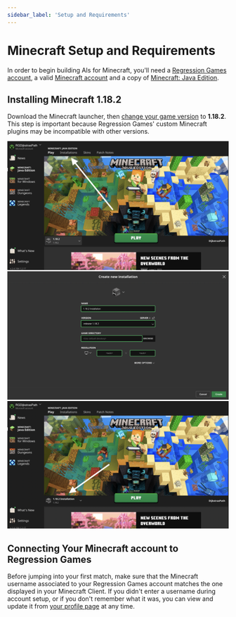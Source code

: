 ```yaml
---
sidebar_label: 'Setup and Requirements'
---
```


# Minecraft Setup and Requirements

In order to begin building AIs for Minecraft, you'll need a [Regression Games account](https://play.regression.gg),
a valid [Minecraft account](https://www.minecraft.net/en-us/login) and a copy of [Minecraft: Java Edition](https://www.minecraft.net/en-us/store/minecraft-java-bedrock-edition-pc).

## Installing Minecraft 1.18.2

Download the Minecraft launcher, then [change your game version](https://help.minecraft.net/hc/en-us/articles/360034754852-Change-Game-Version-for-Minecraft-Java-Edition) to **1.18.2**.
This step is important because Regression Games' custom Minecraft plugins may be incompatible with other versions.

![Open Installations](./img/minecraft-installation-1.png)
![Open Installations](./img/minecraft-installation-2.png)
![Open Installations](./img/minecraft-installation-3.png)

## Connecting Your Minecraft account to Regression Games

Before jumping into your first match, make sure that the Minecraft username associated to your Regression Games account matches the one displayed in your Minecraft Client.
If you didn't enter a username during account setup, or if you don't remember what it was, you can view and update it from [your profile page](https://play.regression.gg/account) at any time.
